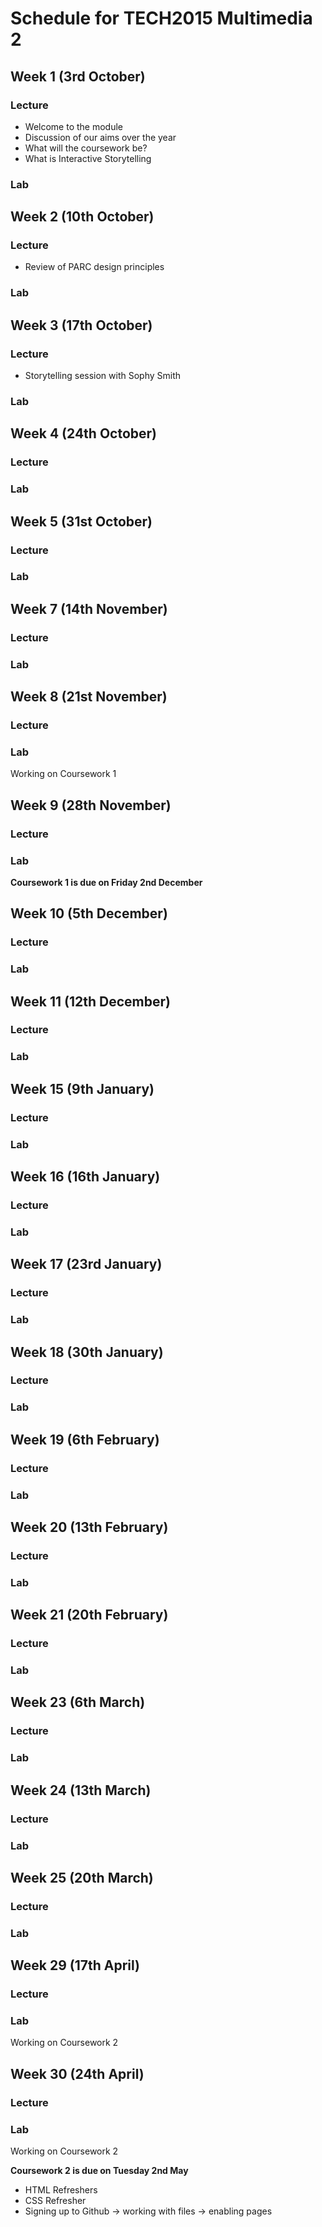 # Schedule for TECH2015 Multimedia 2

## Week 1 (3rd October)

### Lecture
- Welcome to the module
- Discussion of our aims over the year
- What will the coursework be?
- What is Interactive Storytelling

### Lab

## Week 2 (10th October)

### Lecture
- Review of PARC design principles


### Lab

## Week 3 (17th October)

### Lecture
- Storytelling session with Sophy Smith

### Lab

## Week 4 (24th October)

### Lecture

### Lab

## Week 5 (31st October)

### Lecture

### Lab

## Week 7 (14th November)

### Lecture

### Lab

## Week 8 (21st November)

### Lecture

### Lab  
Working on Coursework 1

## Week 9 (28th November)

### Lecture

### Lab

**Coursework 1 is due on Friday 2nd December**

## Week 10 (5th December)

### Lecture

### Lab

## Week 11 (12th December)

### Lecture

### Lab

## Week 15 (9th January)

### Lecture

### Lab

## Week 16 (16th January)

### Lecture

### Lab

## Week 17 (23rd January)

### Lecture

### Lab

## Week 18 (30th January)

### Lecture

### Lab

## Week 19 (6th February)

### Lecture

### Lab

## Week 20 (13th February)

### Lecture

### Lab

## Week 21 (20th February)

### Lecture

### Lab

## Week 23 (6th March)

### Lecture

### Lab

## Week 24 (13th March)

### Lecture

### Lab

## Week 25 (20th March)

### Lecture

### Lab

## Week 29 (17th April)

### Lecture

### Lab
Working on Coursework 2

## Week 30 (24th April)

### Lecture

### Lab
Working on Coursework 2

**Coursework 2 is due on Tuesday 2nd May**


- HTML Refreshers
- CSS Refresher
- Signing up to Github -> working with files -> enabling pages


<!--
## Week 2 (12th October)

- Media Queries

### Task

Exercises in responsive design - changing layout based on screen size.

## Week 3 (19th October)

- Media Queries

### Task

Exercises in responsive design - changing content based on screen size.

## Week 4 (26th October)

- Online Prototyping Primer

## Task

Setting up a simple prototype on Invision

## Week 5 (2nd November)

- Beginning JavaScript

## Task

Simple JS Maths game

## Week 7 (16th November)

- More JavaScript, Arrays, Loops, and Objects

## Task

Js Maths game v3.0

## Week 15

JavaScript Catchup

## Week 16

CSS Custom Properties

## Week 17

UI Animation with Greensock

## Week 18

SVG Animation

## Week 19

## Week 20

## Week 21
-->